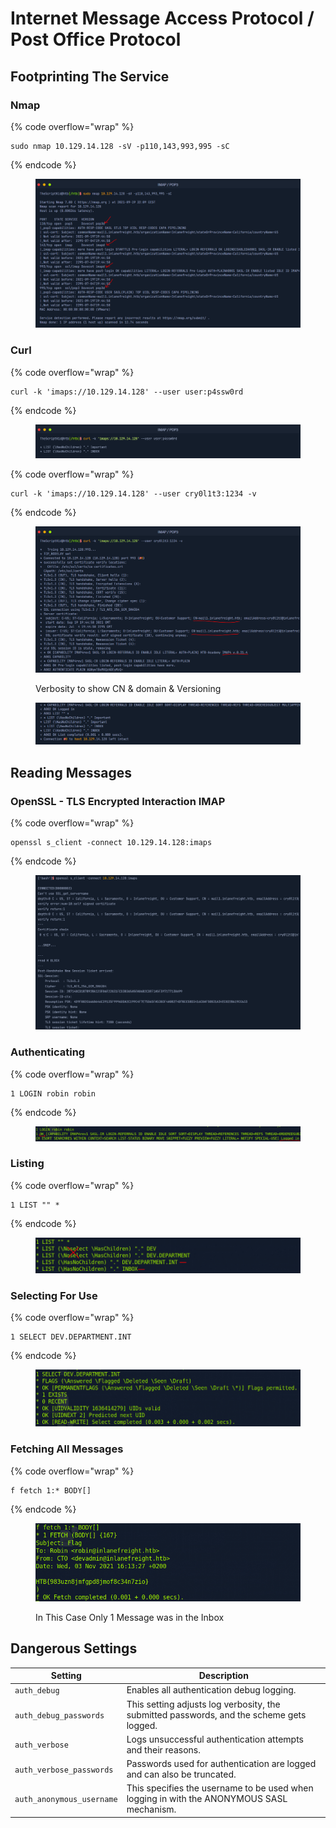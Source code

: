 # Internet Message Access Protocol / Post Office Protocol

## Footprinting The Service

### Nmap

{% code overflow="wrap" %}
```
sudo nmap 10.129.14.128 -sV -p110,143,993,995 -sC
```
{% endcode %}

<figure><img src="../.gitbook/assets/image (12) (1) (1).png" alt=""><figcaption></figcaption></figure>

### Curl

{% code overflow="wrap" %}
```
curl -k 'imaps://10.129.14.128' --user user:p4ssw0rd
```
{% endcode %}

<figure><img src="../.gitbook/assets/image (13) (1) (1).png" alt=""><figcaption></figcaption></figure>

{% code overflow="wrap" %}
```
curl -k 'imaps://10.129.14.128' --user cry0l1t3:1234 -v
```
{% endcode %}

<figure><img src="../.gitbook/assets/image (14) (1).png" alt=""><figcaption><p>Verbosity to show CN &#x26; domain &#x26; Versioning</p></figcaption></figure>

<figure><img src="../.gitbook/assets/image (15) (1).png" alt=""><figcaption></figcaption></figure>

## Reading Messages

### **OpenSSL - TLS Encrypted Interaction IMAP**

{% code overflow="wrap" %}
```
openssl s_client -connect 10.129.14.128:imaps
```
{% endcode %}

<figure><img src="../.gitbook/assets/image (1) (1) (1) (1) (1) (1) (1) (1) (1) (1) (1).png" alt=""><figcaption></figcaption></figure>

### Authenticating

{% code overflow="wrap" %}
```
1 LOGIN robin robin
```
{% endcode %}

<figure><img src="../.gitbook/assets/image (3) (1) (1) (1) (1) (1) (1) (1) (1).png" alt=""><figcaption></figcaption></figure>

### Listing

{% code overflow="wrap" %}
```
1 LIST "" *
```
{% endcode %}

<figure><img src="../.gitbook/assets/image (5) (1) (1) (1) (1) (1).png" alt=""><figcaption></figcaption></figure>

### Selecting For Use

{% code overflow="wrap" %}
```
1 SELECT DEV.DEPARTMENT.INT
```
{% endcode %}

<figure><img src="../.gitbook/assets/image (6) (1) (1) (1) (1).png" alt=""><figcaption></figcaption></figure>

### Fetching All Messages

{% code overflow="wrap" %}
```
f fetch 1:* BODY[]
```
{% endcode %}

<figure><img src="../.gitbook/assets/image (7) (1) (1) (1) (1).png" alt=""><figcaption><p>In This Case Only 1 Message was in the Inbox</p></figcaption></figure>

## Dangerous Settings

| Setting                   | Description                                                                               |
| ------------------------- | ----------------------------------------------------------------------------------------- |
| `auth_debug`              | Enables all authentication debug logging.                                                 |
| `auth_debug_passwords`    | This setting adjusts log verbosity, the submitted passwords, and the scheme gets logged.  |
| `auth_verbose`            | Logs unsuccessful authentication attempts and their reasons.                              |
| `auth_verbose_passwords`  | Passwords used for authentication are logged and can also be truncated.                   |
| `auth_anonymous_username` | This specifies the username to be used when logging in with the ANONYMOUS SASL mechanism. |
